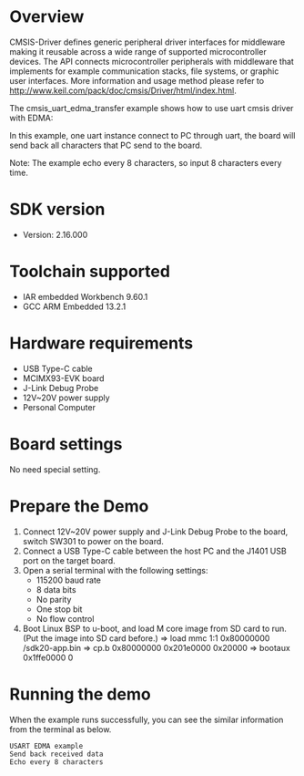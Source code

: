 Overview
========
CMSIS-Driver defines generic peripheral driver interfaces for middleware making it reusable across a wide 
range of supported microcontroller devices. The API connects microcontroller peripherals with middleware 
that implements for example communication stacks, file systems, or graphic user interfaces. 
More information and usage method please refer to http://www.keil.com/pack/doc/cmsis/Driver/html/index.html.

The cmsis_uart_edma_transfer example shows how to use uart cmsis  driver with EDMA:

In this example, one uart instance connect to PC through uart, the board will
send back all characters that PC send to the board.

Note: The example echo every 8 characters, so input 8 characters every time.

SDK version
===========
- Version: 2.16.000

Toolchain supported
===================
- IAR embedded Workbench  9.60.1
- GCC ARM Embedded  13.2.1

Hardware requirements
=====================
- USB Type-C cable
- MCIMX93-EVK board
- J-Link Debug Probe
- 12V~20V power supply
- Personal Computer

Board settings
==============
No need special setting.


Prepare the Demo
================
1.  Connect 12V~20V power supply and J-Link Debug Probe to the board, switch SW301 to power on the board.
2.  Connect a USB Type-C cable between the host PC and the J1401 USB port on the target board.
3.  Open a serial terminal with the following settings:
    - 115200 baud rate
    - 8 data bits
    - No parity
    - One stop bit
    - No flow control
4. Boot Linux BSP to u-boot, and load M core image from SD card to run. (Put the image into SD card before.)
   => load mmc 1:1 0x80000000 /sdk20-app.bin
   => cp.b 0x80000000 0x201e0000 0x20000
   => bootaux 0x1ffe0000 0

Running the demo
================
When the example runs successfully, you can see the similar information from the terminal as below.
~~~~~~~~~~~~~~~~~~~~~
USART EDMA example
Send back received data
Echo every 8 characters
~~~~~~~~~~~~~~~~~~~~~
